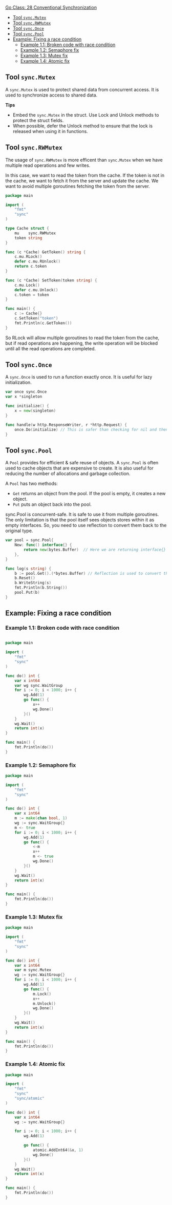 [Go Class: 28 Conventional Synchronization](https://www.youtube.com/watch?v=DtXNSE3Yejg&list=PLoILbKo9rG3skRCj37Kn5Zj803hhiuRK6&index=29)

- [Tool `sync.Mutex`](#tool-syncmutex)
- [Tool `sync.RWMutex`](#tool-syncrwmutex)
- [Tool `sync.Once`](#tool-synconce)
- [Tool `sync.Pool`](#tool-syncpool)
- [Example: Fixing a race condition](#example-fixing-a-race-condition)
	- [Example 1.1: Broken code with race condition](#example-11-broken-code-with-race-condition)
	- [Example 1.2: Semaphore fix](#example-12-semaphore-fix)
	- [Example 1.3: Mutex fix](#example-13-mutex-fix)
	- [Example 1.4: Atomic fix](#example-14-atomic-fix)

## Tool `sync.Mutex`

A `sync.Mutex` is used to protect shared data from concurrent access. It is used to synchronize access to shared data.

**Tips**

- Embed the `sync.Mutex` in the struct. Use Lock and Unlock methods to protect the struct fields.
- When possible, defer the Unlock method to ensure that the lock is released when using it in functions.

## Tool `sync.RWMutex`

The usage of `sync.RWMutex` is more efficent than `sync.Mutex` when we have multiple read operations and few writes.

In this case, we want to read the token from the cache. If the token is not in the cache, we want to fetch it from the server and update the cache. We want to avoid multiple goroutines fetching the token from the server.

```go
package main

import (
	"fmt"
	"sync"
)

type Cache struct {
	mu    sync.RWMutex
	token string
}

func (c *Cache) GetToken() string {
	c.mu.RLock()
	defer c.mu.RUnlock()
	return c.token
}

func (c *Cache) SetToken(token string) {
	c.mu.Lock()
	defer c.mu.Unlock()
	c.token = token
}

func main() {
	c := Cache{}
	c.SetToken("token")
	fmt.Println(c.GetToken())
}
```

So RLock will allow multiple goroutines to read the token from the cache, but if read operations are happening, the write operation will be blocked until all the read operations are completed.

## Tool `sync.Once`

A `sync.Once` is used to run a function exactly once. It is useful for lazy initialization.

```go
var once sync.Once
var x *singleton

func initialize() {
	x = new(singleton)
}

func handle(w http.ResponseWriter, r *http.Request) {
	once.Do(initialize) // This is safer than checking for nil and then initializing
}
```

## Tool `sync.Pool`

A `Pool` provides for efficient & safe reuse of objects. A `sync.Pool` is often used to cache objects that are expensive to create. It is also useful for reducing the number of allocations and garbage collection.

A `Pool` has two methods:

- `Get` returns an object from the pool. If the pool is empty, it creates a new object.
- `Put` puts an object back into the pool.

sync.Pool is concurrent-safe. It is safe to use it from multiple goroutines. The only limitation is that the pool itself sees objects stores within it as empty interfaces. So, you need to use reflection to convert them back to the original type.

```go
var pool = sync.Pool{
	New: func() interface{} {
		return new(bytes.Buffer)  // Here we are returning interface{} type
	},
}

func log(s string) {
	b := pool.Get().(*bytes.Buffer) // Reflection is used to convert the interface{} to *bytes.Buffer
	b.Reset()
	b.WriteString(s)
	fmt.Println(b.String())
	pool.Put(b)
}
```

## Example: Fixing a race condition

### Example 1.1: Broken code with race condition

```go

package main

import (
	"fmt"
	"sync"
)

func do() int {
    var x int64
    var wg sync.WaitGroup
    for i := 0; i < 1000; i++ {
        wg.Add(1)
        go func() {
            x++
            wg.Done()
        }()
    }
    wg.Wait()
    return int(x)
}

func main() {
    fmt.Println(do())
}
```

### Example 1.2: Semaphore fix

```go
package main

import (
	"fmt"
	"sync"
)

func do() int {
	var x int64
	m := make(chan bool, 1)
	wg := sync.WaitGroup{}
	m <- true
	for i := 0; i < 1000; i++ {
		wg.Add(1)
		go func() {
			<-m
			x++
			m <- true
			wg.Done()
		}()
	}
	wg.Wait()
	return int(x)
}

func main() {
	fmt.Println(do())
}
```

### Example 1.3: Mutex fix

```go
package main

import (
	"fmt"
	"sync"
)

func do() int {
	var x int64
	var m sync.Mutex
	wg := sync.WaitGroup{}
	for i := 0; i < 1000; i++ {
		wg.Add(1)
		go func() {
			m.Lock()
			x++
			m.Unlock()
			wg.Done()
		}()
	}
	wg.Wait()
	return int(x)
}

func main() {
	fmt.Println(do())
}
```

### Example 1.4: Atomic fix

```go
package main

import (
	"fmt"
	"sync"
	"sync/atomic"
)

func do() int {
	var x int64
	wg := sync.WaitGroup{}

	for i := 0; i < 1000; i++ {
		wg.Add(1)

		go func() {
			atomic.AddInt64(&x, 1)
			wg.Done()
		}()
	}
	wg.Wait()
	return int(x)
}

func main() {
	fmt.Println(do())
}
```
